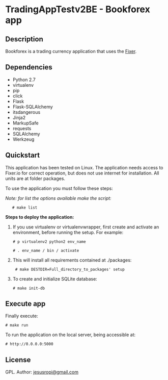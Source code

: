 TradingAppTestv2BE - Bookforex app
==================================

Description
-----------
Bookforex is a trading currency application that uses the [Fixer](http://fixer.io).


Dependencies
------------

 - Python 2.7
 - virtualenv
 - pip 
 - click
 - Flask
 - Flask-SQLAlchemy
 - itsdangerous
 - Jinja2
 - MarkupSafe
 - requests
 - SQLAlchemy
 - Werkzeug


Quickstart
----------

This application has been tested on Linux. 
The application needs access to Fixer.io for correct operation, 
but does not use internet for installation. All units are at folder packages.


To use the application you must follow these steps:

*Note: for list the options available make the script:*

       # make list


**Steps to deploy the application:**

1.  If you use virtualenv or virtualenvwrapper, first create and activate an environment, before running the setup. For example:

        # p virtualenv2 python2 env_name

        # . env_name / bin / activate

2. This will install all requirements contained at ./packages:  

        # make DESTDIR=Full_directory_to_packages' setup

3.  To create and initialize SQLite database:

        # make init-db
        

Execute app
-----------

Finally execute:

    # make run
        
To run the application on the local server, being accessible at:
    
    # http://0.0.0.0:5000

License
-------
GPL. Author: jesusropi@gmail.com

